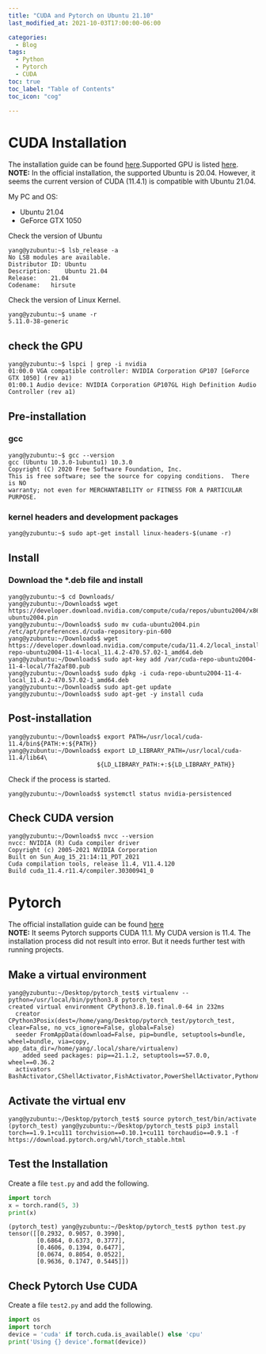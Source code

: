 ```yaml
---
title: "CUDA and Pytorch on Ubuntu 21.10"
last_modified_at: 2021-10-03T17:00:00-06:00

categories:
  - Blog
tags:
  - Python
  - Pytorch
  - CUDA
toc: true
toc_label: "Table of Contents"
toc_icon: "cog"

---
```


# CUDA Installation
The installation guide can be found [here](https://docs.nvidia.com/cuda/cuda-installation-guide-linux/).Supported GPU is listed [here](https://developer.nvidia.com/cuda-gpus#compute).<br>
**NOTE:** In the official installation, the supported Ubuntu is 20.04. However, it seems the current version of CUDA (11.4.1) is compatible with Ubuntu 21.04. 

My PC and OS:
* Ubuntu 21.04
* GeForce GTX 1050

Check the version of Ubuntu
```console
yang@yzubuntu:~$ lsb_release -a
No LSB modules are available.
Distributor ID:	Ubuntu
Description:	Ubuntu 21.04
Release:	21.04
Codename:	hirsute
```

Check the version of Linux Kernel.
```
yang@yzubuntu:~$ uname -r
5.11.0-38-generic
```

## check the GPU

```console
yang@yzubuntu:~$ lspci | grep -i nvidia
01:00.0 VGA compatible controller: NVIDIA Corporation GP107 [GeForce GTX 1050] (rev a1)
01:00.1 Audio device: NVIDIA Corporation GP107GL High Definition Audio Controller (rev a1)
```

## Pre-installation 
### gcc
```console
yang@yzubuntu:~$ gcc --version
gcc (Ubuntu 10.3.0-1ubuntu1) 10.3.0
Copyright (C) 2020 Free Software Foundation, Inc.
This is free software; see the source for copying conditions.  There is NO
warranty; not even for MERCHANTABILITY or FITNESS FOR A PARTICULAR PURPOSE.
```
### kernel headers and development packages
```console
yang@yzubuntu:~$ sudo apt-get install linux-headers-$(uname -r)
```

## Install
### Download the *.deb file and install
```
yang@yzubuntu:~$ cd Downloads/
yang@yzubuntu:~/Downloads$ wget https://developer.download.nvidia.com/compute/cuda/repos/ubuntu2004/x86_64/cuda-ubuntu2004.pin
yang@yzubuntu:~/Downloads$ sudo mv cuda-ubuntu2004.pin /etc/apt/preferences.d/cuda-repository-pin-600
yang@yzubuntu:~/Downloads$ wget https://developer.download.nvidia.com/compute/cuda/11.4.2/local_installers/cuda-repo-ubuntu2004-11-4-local_11.4.2-470.57.02-1_amd64.deb
yang@yzubuntu:~/Downloads$ sudo apt-key add /var/cuda-repo-ubuntu2004-11-4-local/7fa2af80.pub
yang@yzubuntu:~/Downloads$ sudo dpkg -i cuda-repo-ubuntu2004-11-4-local_11.4.2-470.57.02-1_amd64.deb
yang@yzubuntu:~/Downloads$ sudo apt-get update
yang@yzubuntu:~/Downloads$ sudo apt-get -y install cuda
```
## Post-installation
```console
yang@yzubuntu:~/Downloads$ export PATH=/usr/local/cuda-11.4/bin${PATH:+:${PATH}}
yang@yzubuntu:~/Downloads$ export LD_LIBRARY_PATH=/usr/local/cuda-11.4/lib64\
                         ${LD_LIBRARY_PATH:+:${LD_LIBRARY_PATH}}
```
Check if the process is started. 
```console
yang@yzubuntu:~/Downloads$ systemctl status nvidia-persistenced
```

## Check CUDA version
```console
yang@yzubuntu:~/Downloads$ nvcc --version
nvcc: NVIDIA (R) Cuda compiler driver
Copyright (c) 2005-2021 NVIDIA Corporation
Built on Sun_Aug_15_21:14:11_PDT_2021
Cuda compilation tools, release 11.4, V11.4.120
Build cuda_11.4.r11.4/compiler.30300941_0
```

# Pytorch
The official installation guide can be found [here](https://pytorch.org/get-started/locally/)<br>
**NOTE:** It seems Pytorch supports CUDA 11.1. My CUDA version is 11.4. The installation process did not result into error. But it needs further test with running projects. 
## Make a virtual environment
```console
yang@yzubuntu:~/Desktop/pytorch_test$ virtualenv --python=/usr/local/bin/python3.8 pytorch_test
created virtual environment CPython3.8.10.final.0-64 in 232ms
  creator CPython3Posix(dest=/home/yang/Desktop/pytorch_test/pytorch_test, clear=False, no_vcs_ignore=False, global=False)
  seeder FromAppData(download=False, pip=bundle, setuptools=bundle, wheel=bundle, via=copy, app_data_dir=/home/yang/.local/share/virtualenv)
    added seed packages: pip==21.1.2, setuptools==57.0.0, wheel==0.36.2
  activators BashActivator,CShellActivator,FishActivator,PowerShellActivator,PythonActivator,XonshActivator
```
## Activate the virtual env
```console
yang@yzubuntu:~/Desktop/pytorch_test$ source pytorch_test/bin/activate
(pytorch_test) yang@yzubuntu:~/Desktop/pytorch_test$ pip3 install torch==1.9.1+cu111 torchvision==0.10.1+cu111 torchaudio==0.9.1 -f https://download.pytorch.org/whl/torch_stable.html
```
## Test the Installation
Create a file `test.py` and add the following.
```python
import torch
x = torch.rand(5, 3)
print(x)
```

```console
(pytorch_test) yang@yzubuntu:~/Desktop/pytorch_test$ python test.py 
tensor([[0.2932, 0.9057, 0.3990],
        [0.6864, 0.6373, 0.3777],
        [0.4606, 0.1394, 0.6477],
        [0.0674, 0.8054, 0.0522],
        [0.9636, 0.1747, 0.5445]])

```

## Check Pytorch Use CUDA 
Create a file `test2.py` and add the following.
```python
import os
import torch
device = 'cuda' if torch.cuda.is_available() else 'cpu'
print('Using {} device'.format(device))

```
